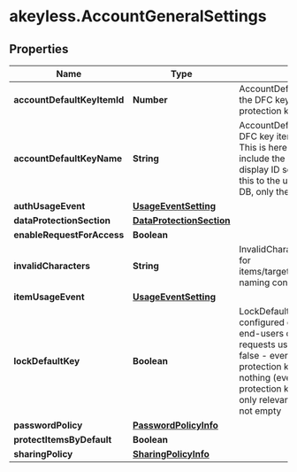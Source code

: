 # akeyless.AccountGeneralSettings

## Properties

Name | Type | Description | Notes
------------ | ------------- | ------------- | -------------
**accountDefaultKeyItemId** | **Number** | AccountDefaultKeyItemID is the item ID of the DFC key item configured as the default protection key | [optional] 
**accountDefaultKeyName** | **String** | AccountDefaultKeyName is the name of the DFC key item configured as the default key This is here simply for the response to include the item name in addition to the display ID so the client can properly show this to the user. It will not be saved to the DB, only the AccountDefaultKeyItemID will. | [optional] 
**authUsageEvent** | [**UsageEventSetting**](UsageEventSetting.md) |  | [optional] 
**dataProtectionSection** | [**DataProtectionSection**](DataProtectionSection.md) |  | [optional] 
**enableRequestForAccess** | **Boolean** |  | [optional] 
**invalidCharacters** | **String** | InvalidCharacters is the invalid characters for items/targets/roles/auths/notifier_forwarder naming convention | [optional] 
**itemUsageEvent** | [**UsageEventSetting**](UsageEventSetting.md) |  | [optional] 
**lockDefaultKey** | **Boolean** | LockDefaultKey determines whether the configured default key can be updated by end-users on a per-request basis true - all requests use the configured default key false - every request can determine its protection key (default) nil - change nothing (every request can determine its protection key (default)) This parameter is only relevant if AccountDefaultKeyItemID is not empty | [optional] 
**passwordPolicy** | [**PasswordPolicyInfo**](PasswordPolicyInfo.md) |  | [optional] 
**protectItemsByDefault** | **Boolean** |  | [optional] 
**sharingPolicy** | [**SharingPolicyInfo**](SharingPolicyInfo.md) |  | [optional] 


